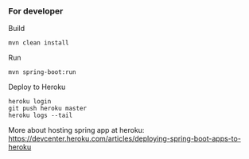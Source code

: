 ### For developer
Build
```shell
mvn clean install
```
Run
```shell
mvn spring-boot:run
```
Deploy to Heroku
```shell
heroku login
git push heroku master
heroku logs --tail
```
More about hosting spring app at heroku:
https://devcenter.heroku.com/articles/deploying-spring-boot-apps-to-heroku
